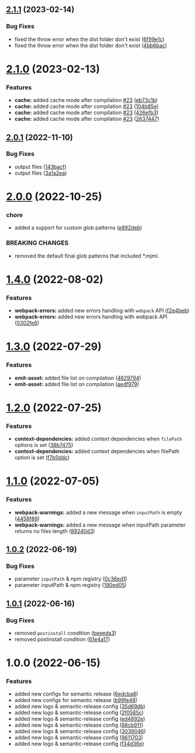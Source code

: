 ## [2.1.1](https://github.com/matteobertoldo/webpack-mjml-plugin/compare/v2.1.0...v2.1.1) (2023-02-14)


### Bug Fixes

* fixed the throw error when the dist folder don't exist ([6f99e1c](https://github.com/matteobertoldo/webpack-mjml-plugin/commit/6f99e1cc56f3bf3a9ce5418f813b81f8729dfa24))
* fixed the throw error when the dist folder don't exist ([4bb6bac](https://github.com/matteobertoldo/webpack-mjml-plugin/commit/4bb6bacf2ed6237a6ff4dfa232e846d1ec4c4491))

# [2.1.0](https://github.com/matteobertoldo/webpack-mjml-plugin/compare/v2.0.1...v2.1.0) (2023-02-13)


### Features

* **cache:** added cache mode after compilation [#23](https://github.com/matteobertoldo/webpack-mjml-plugin/issues/23) ([eb73c1b](https://github.com/matteobertoldo/webpack-mjml-plugin/commit/eb73c1b434da81ba5bb6fc5766bc69e0eb1eb367))
* **cache:** added cache mode after compilation [#23](https://github.com/matteobertoldo/webpack-mjml-plugin/issues/23) ([104b85e](https://github.com/matteobertoldo/webpack-mjml-plugin/commit/104b85efe3ccc55a0ccde0a2fdb715a87e0ad68c))
* **cache:** added cache mode after compilation [#23](https://github.com/matteobertoldo/webpack-mjml-plugin/issues/23) ([426efb3](https://github.com/matteobertoldo/webpack-mjml-plugin/commit/426efb3946ceb3bc30072d3dd513555a4a65e1f4))
* **cache:** added cache mode after compilation [#23](https://github.com/matteobertoldo/webpack-mjml-plugin/issues/23) ([2637447](https://github.com/matteobertoldo/webpack-mjml-plugin/commit/263744788945328a4b0ee9f97ab6d13ff62e0a43))

## [2.0.1](https://github.com/matteobertoldo/webpack-mjml-plugin/compare/v2.0.0...v2.0.1) (2022-11-10)


### Bug Fixes

* output files ([143bacf](https://github.com/matteobertoldo/webpack-mjml-plugin/commit/143bacf1f792cab4c75b8d3cd9df65665ff14c07))
* output files ([3a1a2ea](https://github.com/matteobertoldo/webpack-mjml-plugin/commit/3a1a2eacb28101807c532160a4942cbcc2b5c79b))

# [2.0.0](https://github.com/matteobertoldo/webpack-mjml-plugin/compare/v1.4.0...v2.0.0) (2022-10-25)


### chore

* added a support for custom glob patterns ([e892deb](https://github.com/matteobertoldo/webpack-mjml-plugin/commit/e892deb7cbac57fbe2bb61286ddec324870126a3))


### BREAKING CHANGES

* removed the default final glob patterns that included *.mjml.

# [1.4.0](https://github.com/matteobertoldo/webpack-mjml-plugin/compare/v1.3.0...v1.4.0) (2022-08-02)


### Features

* **webpack-errors:** added new errors handling with `webpack` API ([f2e4beb](https://github.com/matteobertoldo/webpack-mjml-plugin/commit/f2e4bebf65535ada7bf697020990cf624dfdbee9))
* **webpack-errors:** added new errors handling with webpack API ([0302fe6](https://github.com/matteobertoldo/webpack-mjml-plugin/commit/0302fe6a093bec3d814e8230e1d8e5af1bea009d))

# [1.3.0](https://github.com/matteobertoldo/webpack-mjml-plugin/compare/v1.2.0...v1.3.0) (2022-07-29)


### Features

* **emit-asset:** added file list on compilation ([4629794](https://github.com/matteobertoldo/webpack-mjml-plugin/commit/462979432324ee7baef3dfb86bc85187da99a48d))
* **emit-asset:** added file list on compilation ([aedf979](https://github.com/matteobertoldo/webpack-mjml-plugin/commit/aedf9795203d667a79be8eff3dc0ddb84a9b9747))

# [1.2.0](https://github.com/matteobertoldo/webpack-mjml-plugin/compare/v1.1.0...v1.2.0) (2022-07-25)


### Features

* **context-dependencies:** added context dependencies when `filePath` options is set ([38b7475](https://github.com/matteobertoldo/webpack-mjml-plugin/commit/38b7475de21c54d6a72f93c68020b39f83107dc9))
* **context-dependencies:** added context dependencies when filePath option is set ([f7b0ddc](https://github.com/matteobertoldo/webpack-mjml-plugin/commit/f7b0ddca0068208789b29c2ed9afa16d077d4dd1))

# [1.1.0](https://github.com/matteobertoldo/webpack-mjml-plugin/compare/v1.0.2...v1.1.0) (2022-07-05)


### Features

* **webpack-warnings:** added a new message when `inputPath` is empty ([4458f89](https://github.com/matteobertoldo/webpack-mjml-plugin/commit/4458f89cb2810e17003ce4fae1ac1dfca62f2017))
* **webpack-warnings:** added a new message when inputPath parameter returns no files length ([89240d3](https://github.com/matteobertoldo/webpack-mjml-plugin/commit/89240d36caf8ec50c159b2b3fe115d326bce9335))

## [1.0.2](https://github.com/matteobertoldo/webpack-mjml-plugin/compare/v1.0.1...v1.0.2) (2022-06-19)


### Bug Fixes

* parameter `inputPath` & npm registry ([0c36ed1](https://github.com/matteobertoldo/webpack-mjml-plugin/commit/0c36ed143c15f961be7f36b781d362bcc13ae897))
* parameter inputPath & npm registry ([190ed05](https://github.com/matteobertoldo/webpack-mjml-plugin/commit/190ed057dcb84bbce648ece559ac7a8ca1ee6ba6))

## [1.0.1](https://github.com/matteobertoldo/webpack-mjml-plugin/compare/v1.0.0...v1.0.1) (2022-06-16)


### Bug Fixes

* removed `postinstall` condition ([beeeda3](https://github.com/matteobertoldo/webpack-mjml-plugin/commit/beeeda32105abb698a6774b6bf7afeb1de15377e))
* removed postinstall condition ([61e4a17](https://github.com/matteobertoldo/webpack-mjml-plugin/commit/61e4a17247fc1ed89ccb8c38237e49555bd338bd))

# 1.0.0 (2022-06-15)


### Features

* added new configs for semantic release ([6edcba8](https://github.com/matteobertoldo/webpack-mjml-plugin/commit/6edcba8963e273f63c8e2e35a5c33389952fd27b))
* added new configs for semantic release ([b99fe48](https://github.com/matteobertoldo/webpack-mjml-plugin/commit/b99fe48c2816294a7e542f75a2a36e5fe43794eb))
* added new logo & semantic-release config ([35d69db](https://github.com/matteobertoldo/webpack-mjml-plugin/commit/35d69dbb1805345a6bec522c9876dec039a92bcf))
* added new logo & semantic-release config ([2f0585c](https://github.com/matteobertoldo/webpack-mjml-plugin/commit/2f0585ca13aef12afa75789b6a3cc67b3374f76e))
* added new logo & semantic-release config ([ed4892e](https://github.com/matteobertoldo/webpack-mjml-plugin/commit/ed4892e84e069189a322460d279356f687ad266c))
* added new logo & semantic-release config ([88cb911](https://github.com/matteobertoldo/webpack-mjml-plugin/commit/88cb911fbf95b633d364c3189ae27d8a9d6df77f))
* added new logo & semantic-release config ([3039046](https://github.com/matteobertoldo/webpack-mjml-plugin/commit/303904676d4e57e1dccc4401540b24bb1fcdff4d))
* added new logo & semantic-release config ([9611703](https://github.com/matteobertoldo/webpack-mjml-plugin/commit/96117033ab5f72efafc1bf05d93390f0c3f9af6d))
* added new logo & semantic-release config ([f34d36e](https://github.com/matteobertoldo/webpack-mjml-plugin/commit/f34d36ecd3b9f520126c56a8871a7b0e0c69e4fe))
